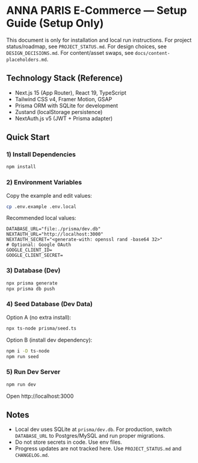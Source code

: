 # ANNA PARIS E‑Commerce — Setup Guide (Setup Only)

This document is only for installation and local run instructions. For project status/roadmap, see `PROJECT_STATUS.md`. For design choices, see `DESIGN_DECISIONS.md`. For content/asset swaps, see `docs/content-placeholders.md`.

## Technology Stack (Reference)
- Next.js 15 (App Router), React 19, TypeScript
- Tailwind CSS v4, Framer Motion, GSAP
- Prisma ORM with SQLite for development
- Zustand (localStorage persistence)
- NextAuth.js v5 (JWT + Prisma adapter)

## Quick Start

### 1) Install Dependencies
```bash
npm install
```

### 2) Environment Variables
Copy the example and edit values:
```bash
cp .env.example .env.local
```
Recommended local values:
```env
DATABASE_URL="file:./prisma/dev.db"
NEXTAUTH_URL="http://localhost:3000"
NEXTAUTH_SECRET="<generate-with: openssl rand -base64 32>"
# Optional: Google OAuth
GOOGLE_CLIENT_ID=
GOOGLE_CLIENT_SECRET=
```

### 3) Database (Dev)
```bash
npx prisma generate
npx prisma db push
```

### 4) Seed Database (Dev Data)
Option A (no extra install):
```bash
npx ts-node prisma/seed.ts
```
Option B (install dev dependency):
```bash
npm i -D ts-node
npm run seed
```

### 5) Run Dev Server
```bash
npm run dev
```
Open http://localhost:3000

## Notes
- Local dev uses SQLite at `prisma/dev.db`. For production, switch `DATABASE_URL` to Postgres/MySQL and run proper migrations.
- Do not store secrets in code. Use env files.
- Progress updates are not tracked here. Use `PROJECT_STATUS.md` and `CHANGELOG.md`.

